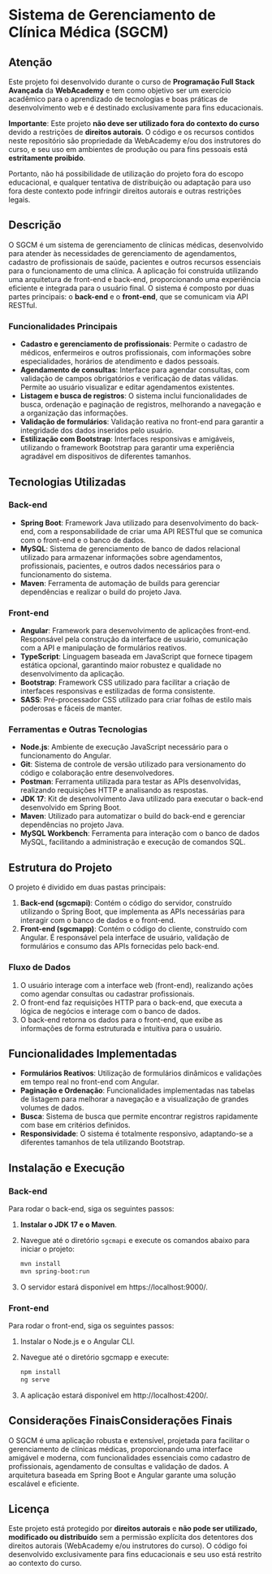 # Sistema de Gerenciamento de Clínica Médica (SGCM)

## Atenção

Este projeto foi desenvolvido durante o curso de **Programação Full Stack Avançada** da **WebAcademy** e tem como objetivo ser um exercício acadêmico para o aprendizado de tecnologias e boas práticas de desenvolvimento web e é destinado exclusivamente para fins educacionais.

**Importante**: Este projeto **não deve ser utilizado fora do contexto do curso** devido a restrições de **direitos autorais**. O código e os recursos contidos neste repositório são propriedade da WebAcademy e/ou dos instrutores do curso, e seu uso em ambientes de produção ou para fins pessoais está **estritamente proibido**.

Portanto, não há possibilidade de utilização do projeto fora do escopo educacional, e qualquer tentativa de distribuição ou adaptação para uso fora deste contexto pode infringir direitos autorais e outras restrições legais.


## Descrição

O SGCM é um sistema de gerenciamento de clínicas médicas, desenvolvido para atender às necessidades de gerenciamento de agendamentos, cadastro de profissionais de saúde, pacientes e outros recursos essenciais para o funcionamento de uma clínica. A aplicação foi construída utilizando uma arquitetura de front-end e back-end, proporcionando uma experiência eficiente e integrada para o usuário final. O sistema é composto por duas partes principais: o **back-end** e o **front-end**, que se comunicam via API RESTful.


### Funcionalidades Principais

- **Cadastro e gerenciamento de profissionais**: Permite o cadastro de médicos, enfermeiros e outros profissionais, com informações sobre especialidades, horários de atendimento e dados pessoais.
- **Agendamento de consultas**: Interface para agendar consultas, com validação de campos obrigatórios e verificação de datas válidas. Permite ao usuário visualizar e editar agendamentos existentes.
- **Listagem e busca de registros**: O sistema inclui funcionalidades de busca, ordenação e paginação de registros, melhorando a navegação e a organização das informações.
- **Validação de formulários**: Validação reativa no front-end para garantir a integridade dos dados inseridos pelo usuário.
- **Estilização com Bootstrap**: Interfaces responsivas e amigáveis, utilizando o framework Bootstrap para garantir uma experiência agradável em dispositivos de diferentes tamanhos.

## Tecnologias Utilizadas

### Back-end

- **Spring Boot**: Framework Java utilizado para desenvolvimento do back-end, com a responsabilidade de criar uma API RESTful que se comunica com o front-end e o banco de dados.
- **MySQL**: Sistema de gerenciamento de banco de dados relacional utilizado para armazenar informações sobre agendamentos, profissionais, pacientes, e outros dados necessários para o funcionamento do sistema.
- **Maven**: Ferramenta de automação de builds para gerenciar dependências e realizar o build do projeto Java.

### Front-end

- **Angular**: Framework para desenvolvimento de aplicações front-end. Responsável pela construção da interface de usuário, comunicação com a API e manipulação de formulários reativos.
- **TypeScript**: Linguagem baseada em JavaScript que fornece tipagem estática opcional, garantindo maior robustez e qualidade no desenvolvimento da aplicação.
- **Bootstrap**: Framework CSS utilizado para facilitar a criação de interfaces responsivas e estilizadas de forma consistente.
- **SASS**: Pré-processador CSS utilizado para criar folhas de estilo mais poderosas e fáceis de manter.

### Ferramentas e Outras Tecnologias

- **Node.js**: Ambiente de execução JavaScript necessário para o funcionamento do Angular.
- **Git**: Sistema de controle de versão utilizado para versionamento do código e colaboração entre desenvolvedores.
- **Postman**: Ferramenta utilizada para testar as APIs desenvolvidas, realizando requisições HTTP e analisando as respostas.
- **JDK 17**: Kit de desenvolvimento Java utilizado para executar o back-end desenvolvido em Spring Boot.
- **Maven**: Utilizado para automatizar o build do back-end e gerenciar dependências no projeto Java.
- **MySQL Workbench**: Ferramenta para interação com o banco de dados MySQL, facilitando a administração e execução de comandos SQL.

## Estrutura do Projeto

O projeto é dividido em duas pastas principais:

1. **Back-end (sgcmapi)**: Contém o código do servidor, construído utilizando o Spring Boot, que implementa as APIs necessárias para interagir com o banco de dados e o front-end.
2. **Front-end (sgcmapp)**: Contém o código do cliente, construído com Angular. É responsável pela interface de usuário, validação de formulários e consumo das APIs fornecidas pelo back-end.

### Fluxo de Dados

1. O usuário interage com a interface web (front-end), realizando ações como agendar consultas ou cadastrar profissionais.
2. O front-end faz requisições HTTP para o back-end, que executa a lógica de negócios e interage com o banco de dados.
3. O back-end retorna os dados para o front-end, que exibe as informações de forma estruturada e intuitiva para o usuário.

## Funcionalidades Implementadas

- **Formulários Reativos**: Utilização de formulários dinâmicos e validações em tempo real no front-end com Angular.
- **Paginação e Ordenação**: Funcionalidades implementadas nas tabelas de listagem para melhorar a navegação e a visualização de grandes volumes de dados.
- **Busca**: Sistema de busca que permite encontrar registros rapidamente com base em critérios definidos.
- **Responsividade**: O sistema é totalmente responsivo, adaptando-se a diferentes tamanhos de tela utilizando Bootstrap.

## Instalação e Execução

### Back-end

Para rodar o back-end, siga os seguintes passos:

1. **Instalar o JDK 17 e o Maven**.
2. Navegue até o diretório `sgcmapi` e execute os comandos abaixo para iniciar o projeto:

   ```bash
   mvn install
   mvn spring-boot:run
3. O servidor estará disponível em https://localhost:9000/.

### Front-end

Para rodar o front-end, siga os seguintes passos:

1. Instalar o Node.js e o Angular CLI.
2. Navegue até o diretório sgcmapp e execute:

   ```bash
   npm install
   ng serve
3. A aplicação estará disponível em http://localhost:4200/.

## Considerações FinaisConsiderações Finais

O SGCM é uma aplicação robusta e extensível, projetada para facilitar o gerenciamento de clínicas médicas, proporcionando uma interface amigável e moderna, com funcionalidades essenciais como cadastro de profissionais, agendamento de consultas e validação de dados. A arquitetura baseada em Spring Boot e Angular garante uma solução escalável e eficiente.

## Licença

Este projeto está protegido por **direitos autorais** e **não pode ser utilizado, modificado ou distribuído** sem a permissão explícita dos detentores dos direitos autorais (WebAcademy e/ou instrutores do curso). O código foi desenvolvido exclusivamente para fins educacionais e seu uso está restrito ao contexto do curso.
